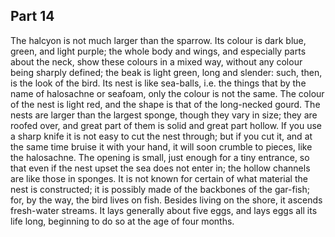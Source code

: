 ## Part 14

The halcyon is not much larger than the sparrow.
Its colour is dark blue, green, and light purple; the whole body and wings, and especially parts about the neck, show these colours in a mixed way, without any colour being sharply defined; the beak is light green, long and slender: such, then, is the look of the bird.
Its nest is like sea-balls, i.e.
the things that by the name of halosachne or seafoam, only the colour is not the same.
The colour of the nest is light red, and the shape is that of the long-necked gourd.
The nests are larger than the largest sponge, though they vary in size; they are roofed over, and great part of them is solid and great part hollow.
If you use a sharp knife it is not easy to cut the nest through; but if you cut it, and at the same time bruise it with your hand, it will soon crumble to pieces, like the halosachne.
The opening is small, just enough for a tiny entrance, so that even if the nest upset the sea does not enter in; the hollow channels are like those in sponges.
It is not known for certain of what material the nest is constructed; it is possibly made of the backbones of the gar-fish; for, by the way, the bird lives on fish.
Besides living on the shore, it ascends fresh-water streams.
It lays generally about five eggs, and lays eggs all its life long, beginning to do so at the age of four months.

